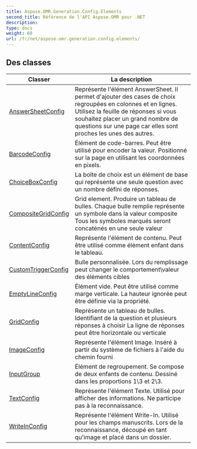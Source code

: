 ```yaml
---
title: Aspose.OMR.Generation.Config.Elements
second_title: Référence de l'API Aspose.OMR pour .NET
description: 
type: docs
weight: 60
url: /fr/net/aspose.omr.generation.config.elements/
---
```



## Des classes

| Classer | La description |
| --- | --- |
| [AnswerSheetConfig](./answersheetconfig/) | Représente l'élément AnswerSheet. Il permet d'ajouter des cases de choix regroupées en colonnes et en lignes. Utilisez la feuille de réponses si vous souhaitez placer un grand nombre de questions sur une page car elles sont proches les unes des autres. |
| [BarcodeConfig](./barcodeconfig/) | Élément de code-barres. Peut être utilisé pour encoder la valeur. Positionné sur la page en utilisant les coordonnées en pixels. |
| [ChoiceBoxConfig](./choiceboxconfig/) | La boîte de choix est un élément de base qui représente une seule question avec un nombre défini de réponses. |
| [CompositeGridConfig](./compositegridconfig/) | Grid element. Produire un tableau de bulles. Chaque bulle remplie représente un symbole dans la valeur composite Tous les symboles marqués seront concaténés en une seule valeur |
| [ContentConfig](./contentconfig/) | Représente l'élément de contenu. Peut être utilisé comme élément enfant dans le tableau. |
| [CustomTriggerConfig](./customtriggerconfig/) | Bulle personnalisée. Lors du remplissage peut changer le comportement\valeur des éléments cibles |
| [EmptyLineConfig](./emptylineconfig/) | Élément vide. Peut être utilisé comme marge verticale. La hauteur ignorée peut être définie via la propriété. |
| [GridConfig](./gridconfig/) | Représente un tableau de bulles. Identifiant de la question et plusieurs réponses à choisir La ligne de réponses peut être horizontale ou verticale |
| [ImageConfig](./imageconfig/) | Représente l'élément Image. Inséré à partir du système de fichiers à l'aide du chemin fourni |
| [InputGroup](./inputgroup/) | Élément de regroupement. Se compose de deux enfants de contenu. Dessiné dans les proportions 1\3 et 2\3. |
| [TextConfig](./textconfig/) | Représente l'élément Texte. Utilisé pour afficher des informations. Ne participe pas à la reconnaissance. |
| [WriteInConfig](./writeinconfig/) | Représente l'élément Write-In. Utilisé pour les champs manuscrits. Lors de la reconnaissance, découpé en tant qu'image et placé dans un dossier. |


